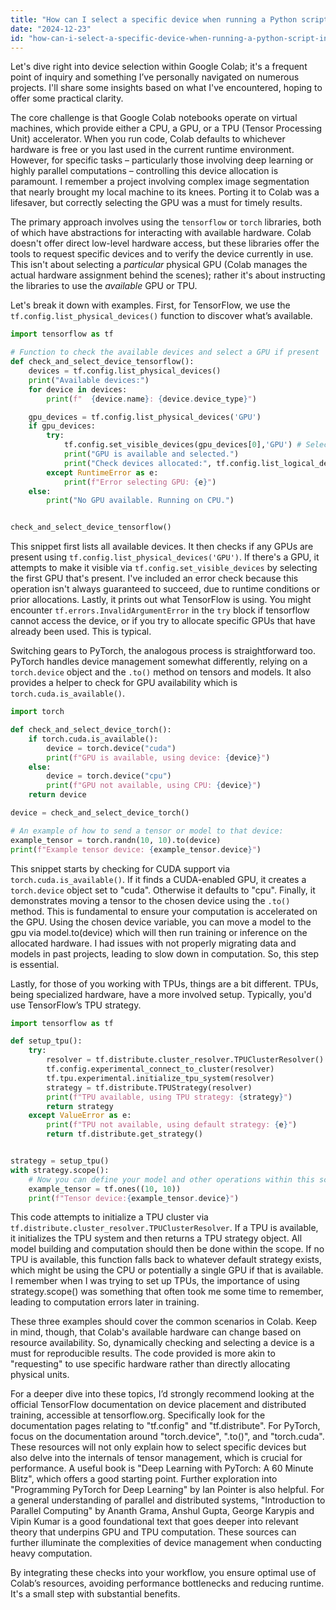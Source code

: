 ```yaml
---
title: "How can I select a specific device when running a Python script in Google Colab?"
date: "2024-12-23"
id: "how-can-i-select-a-specific-device-when-running-a-python-script-in-google-colab"
---
```


Let's dive right into device selection within Google Colab; it's a frequent point of inquiry and something I’ve personally navigated on numerous projects. I'll share some insights based on what I've encountered, hoping to offer some practical clarity.

The core challenge is that Google Colab notebooks operate on virtual machines, which provide either a CPU, a GPU, or a TPU (Tensor Processing Unit) accelerator. When you run code, Colab defaults to whichever hardware is free or you last used in the current runtime environment. However, for specific tasks – particularly those involving deep learning or highly parallel computations – controlling this device allocation is paramount. I remember a project involving complex image segmentation that nearly brought my local machine to its knees. Porting it to Colab was a lifesaver, but correctly selecting the GPU was a must for timely results.

The primary approach involves using the `tensorflow` or `torch` libraries, both of which have abstractions for interacting with available hardware. Colab doesn't offer direct low-level hardware access, but these libraries offer the tools to request specific devices and to verify the device currently in use. This isn't about selecting a *particular* physical GPU (Colab manages the actual hardware assignment behind the scenes); rather it's about instructing the libraries to use the *available* GPU or TPU.

Let's break it down with examples. First, for TensorFlow, we use the `tf.config.list_physical_devices()` function to discover what’s available.

```python
import tensorflow as tf

# Function to check the available devices and select a GPU if present
def check_and_select_device_tensorflow():
    devices = tf.config.list_physical_devices()
    print("Available devices:")
    for device in devices:
        print(f"  {device.name}: {device.device_type}")

    gpu_devices = tf.config.list_physical_devices('GPU')
    if gpu_devices:
        try:
            tf.config.set_visible_devices(gpu_devices[0],'GPU') # Select the first GPU
            print("GPU is available and selected.")
            print("Check devices allocated:", tf.config.list_logical_devices('GPU'))
        except RuntimeError as e:
            print(f"Error selecting GPU: {e}")
    else:
        print("No GPU available. Running on CPU.")


check_and_select_device_tensorflow()
```

This snippet first lists all available devices. It then checks if any GPUs are present using `tf.config.list_physical_devices('GPU')`. If there's a GPU, it attempts to make it visible via `tf.config.set_visible_devices` by selecting the first GPU that's present. I've included an error check because this operation isn't always guaranteed to succeed, due to runtime conditions or prior allocations. Lastly, it prints out what TensorFlow is using. You might encounter `tf.errors.InvalidArgumentError` in the `try` block if tensorflow cannot access the device, or if you try to allocate specific GPUs that have already been used. This is typical.

Switching gears to PyTorch, the analogous process is straightforward too. PyTorch handles device management somewhat differently, relying on a `torch.device` object and the `.to()` method on tensors and models. It also provides a helper to check for GPU availability which is `torch.cuda.is_available()`.

```python
import torch

def check_and_select_device_torch():
    if torch.cuda.is_available():
        device = torch.device("cuda")
        print(f"GPU is available, using device: {device}")
    else:
        device = torch.device("cpu")
        print(f"GPU not available, using CPU: {device}")
    return device

device = check_and_select_device_torch()

# An example of how to send a tensor or model to that device:
example_tensor = torch.randn(10, 10).to(device)
print(f"Example tensor device: {example_tensor.device}")
```

This snippet starts by checking for CUDA support via `torch.cuda.is_available()`. If it finds a CUDA-enabled GPU, it creates a `torch.device` object set to "cuda". Otherwise it defaults to "cpu". Finally, it demonstrates moving a tensor to the chosen device using the `.to()` method. This is fundamental to ensure your computation is accelerated on the GPU. Using the chosen device variable, you can move a model to the gpu via model.to(device) which will then run training or inference on the allocated hardware. I had issues with not properly migrating data and models in past projects, leading to slow down in computation. So, this step is essential.

Lastly, for those of you working with TPUs, things are a bit different. TPUs, being specialized hardware, have a more involved setup. Typically, you'd use TensorFlow’s TPU strategy.

```python
import tensorflow as tf

def setup_tpu():
    try:
        resolver = tf.distribute.cluster_resolver.TPUClusterResolver()
        tf.config.experimental_connect_to_cluster(resolver)
        tf.tpu.experimental.initialize_tpu_system(resolver)
        strategy = tf.distribute.TPUStrategy(resolver)
        print(f"TPU available, using TPU strategy: {strategy}")
        return strategy
    except ValueError as e:
        print(f"TPU not available, using default strategy: {e}")
        return tf.distribute.get_strategy()


strategy = setup_tpu()
with strategy.scope():
    # Now you can define your model and other operations within this scope
    example_tensor = tf.ones((10, 10))
    print(f"Tensor device:{example_tensor.device}")
```

This code attempts to initialize a TPU cluster via `tf.distribute.cluster_resolver.TPUClusterResolver`. If a TPU is available, it initializes the TPU system and then returns a TPU strategy object. All model building and computation should then be done within the scope. If no TPU is available, this function falls back to whatever default strategy exists, which might be using the CPU or potentially a single GPU if that is available. I remember when I was trying to set up TPUs, the importance of using strategy.scope() was something that often took me some time to remember, leading to computation errors later in training.

These three examples should cover the common scenarios in Colab. Keep in mind, though, that Colab's available hardware can change based on resource availability. So, dynamically checking and selecting a device is a must for reproducible results. The code provided is more akin to "requesting" to use specific hardware rather than directly allocating physical units.

For a deeper dive into these topics, I’d strongly recommend looking at the official TensorFlow documentation on device placement and distributed training, accessible at tensorflow.org. Specifically look for the documentation pages relating to "tf.config" and "tf.distribute". For PyTorch, focus on the documentation around "torch.device", ".to()", and "torch.cuda". These resources will not only explain how to select specific devices but also delve into the internals of tensor management, which is crucial for performance. A useful book is "Deep Learning with PyTorch: A 60 Minute Blitz", which offers a good starting point. Further exploration into "Programming PyTorch for Deep Learning" by Ian Pointer is also helpful. For a general understanding of parallel and distributed systems, "Introduction to Parallel Computing" by Ananth Grama, Anshul Gupta, George Karypis and Vipin Kumar is a good foundational text that goes deeper into relevant theory that underpins GPU and TPU computation. These sources can further illuminate the complexities of device management when conducting heavy computation.

By integrating these checks into your workflow, you ensure optimal use of Colab’s resources, avoiding performance bottlenecks and reducing runtime. It's a small step with substantial benefits.
